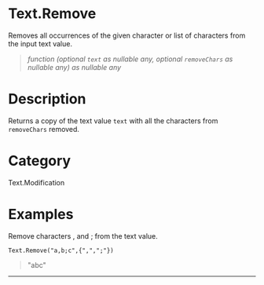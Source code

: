 ﻿# Text.Remove
Removes all occurrences of the given character or list of characters from the input text value.
> _function (optional <code>text</code> as nullable any, optional <code>removeChars</code> as nullable any) as nullable any_
# Description 
Returns a copy of the text value <code>text</code> with all the characters from <code>removeChars</code> removed.  
# Category 
Text.Modification
# Examples 
Remove characters , and ; from the text value.
```
Text.Remove("a,b;c",{",",";"})
```
> "abc"
***
